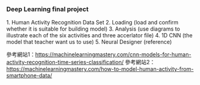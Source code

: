 <h3>Deep Learning final project</h3>
1. Human Activity Recognition Data Set
2. Loading (load and confirm whether it is suitable for building model)
3. Analysis (use diagrams to illustrate each of the six activities and three accerlator file)
4. 1D CNN (the model that teacher want us to use)
5. Neural Designer (reference)

參考網站1：https://machinelearningmastery.com/cnn-models-for-human-activity-recognition-time-series-classification/
參考網站2：https://machinelearningmastery.com/how-to-model-human-activity-from-smartphone-data/
